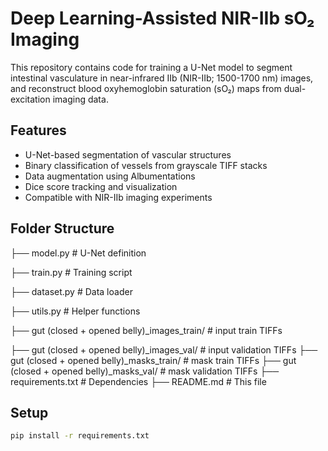 # Deep Learning-Assisted NIR-IIb sO₂ Imaging

This repository contains code for training a U-Net model to segment intestinal vasculature in near-infrared IIb (NIR-IIb; 1500-1700 nm) images, and reconstruct blood oxyhemoglobin saturation (sO₂) maps from dual-excitation imaging data.

## Features
- U-Net-based segmentation of vascular structures
- Binary classification of vessels from grayscale TIFF stacks
- Data augmentation using Albumentations
- Dice score tracking and visualization
- Compatible with NIR-IIb imaging experiments

## Folder Structure
├── model.py # U-Net definition

├── train.py # Training script

├── dataset.py # Data loader

├── utils.py # Helper functions

├── gut (closed + opened belly)_images_train/ # input train TIFFs

├── gut (closed + opened belly)_images_val/ # input validation TIFFs
├── gut (closed + opened belly)_masks_train/ # mask train TIFFs
├── gut (closed + opened belly)_masks_val/ # mask validation TIFFs
├── requirements.txt # Dependencies
├── README.md # This file

## Setup
```bash
pip install -r requirements.txt
